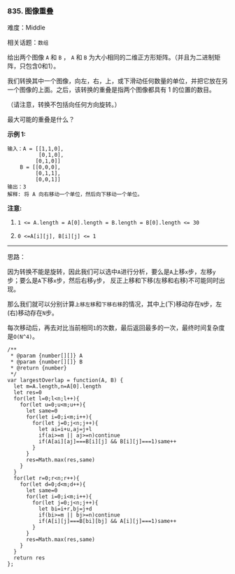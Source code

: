 ### 835. 图像重叠

难度：Middle

相关话题：`数组`

给出两个图像  `A`  和  `B` ， `A`  和  `B` 为大小相同的二维正方形矩阵。（并且为二进制矩阵，只包含0和1）。



我们转换其中一个图像，向左，右，上，或下滑动任何数量的单位，并把它放在另一个图像的上面。之后，该转换的重叠是指两个图像都具有 1 的位置的数目。



（请注意，转换不包括向任何方向旋转。）



最大可能的重叠是什么？



**示例 1:** 



```
输入：A = [[1,1,0],
          [0,1,0],
         [0,1,0]]
    B = [[0,0,0],
         [0,1,1],
         [0,0,1]]
输出：3
解释: 将 A 向右移动一个单位，然后向下移动一个单位。
```


**注意:** 




1.  `1 <= A.length = A[0].length = B.length = B[0].length <= 30` 

2.  `0 <=A[i][j], B[i][j] <= 1` 






-----

思路：

因为转换不能是旋转，因此我们可以选中`A`进行分析，要么是`A`上移`x`步，左移`y`步；要么是`A`下移`x`步，然后右移`y`步，
反正上移和下移(左移和右移)不可能同时出现。

那么我们就可以分别计算`上移左移`和`下移右移`的情况，其中上(下)移动存在`N`步，左(右)移动存在`N`步。

每次移动后，再去对比当前相同`1`的次数，最后返回最多的一次，最终时间复杂度是`O(N^4)`。

```
/**
 * @param {number[][]} A
 * @param {number[][]} B
 * @return {number}
 */
var largestOverlap = function(A, B) {
  let m=A.length,n=A[0].length
  let res=0
  for(let l=0;l<n;l++){
    for(let u=0;u<m;u++){
      let same=0
      for(let i=0;i<m;i++){
        for(let j=0;j<n;j++){
          let ai=i+u,aj=j+l
          if(ai>=m || aj>=n)continue
          if(A[ai][aj]===B[i][j] && B[i][j]===1)same++
        }
      }
      res=Math.max(res,same)
    }
  }
  for(let r=0;r<n;r++){
    for(let d=0;d<m;d++){
      let same=0
      for(let i=0;i<m;i++){
        for(let j=0;j<n;j++){
          let bi=i+r,bj=j+d
          if(bi>=m || bj>=n)continue
          if(A[i][j]===B[bi][bj] && A[i][j]===1)same++
        }
      }
      res=Math.max(res,same)
    }
  }
  return res
};
```

